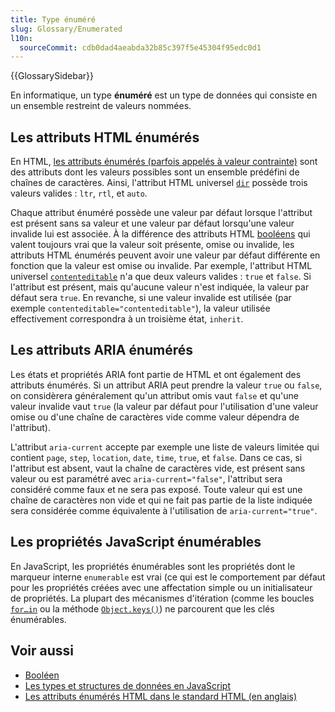 ```yaml
---
title: Type énuméré
slug: Glossary/Enumerated
l10n:
  sourceCommit: cdb0dad4aeabda32b85c397f5e45304f95edc0d1
---
```


{{GlossarySidebar}}

En informatique, un type **énuméré** est un type de données qui consiste en un ensemble restreint de valeurs nommées.

## Les attributs HTML énumérés

En HTML, [les attributs énumérés (parfois appelés à valeur contrainte)](https://html.spec.whatwg.org/multipage/common-microsyntaxes.html#enumerated-attribute) sont des attributs dont les valeurs possibles sont un ensemble prédéfini de chaînes de caractères. Ainsi, l'attribut HTML universel [`dir`](/fr/docs/Web/HTML/Global_attributes/dir) possède trois valeurs valides&nbsp;: `ltr`, `rtl`, et `auto`.

Chaque attribut énuméré possède une valeur par défaut lorsque l'attribut est présent sans sa valeur et une valeur par défaut lorsqu'une valeur invalide lui est associée. À la différence des attributs HTML [booléens](/fr/docs/Glossary/Boolean) qui valent toujours vrai que la valeur soit présente, omise ou invalide, les attributs HTML énumérés peuvent avoir une valeur par défaut différente en fonction que la valeur est omise ou invalide. Par exemple, l'attribut HTML universel [`contenteditable`](/fr/docs/Web/HTML/Global_attributes/contenteditable) n'a que deux valeurs valides&nbsp;: `true` et `false`. Si l'attribut est présent, mais qu'aucune valeur n'est indiquée, la valeur par défaut sera `true`. En revanche, si une valeur invalide est utilisée (par exemple `contenteditable="contenteditable"`), la valeur utilisée effectivement correspondra à un troisième état, `inherit`.

## Les attributs ARIA énumérés

Les états et propriétés ARIA font partie de HTML et ont également des attributs énumérés. Si un attribut ARIA peut prendre la valeur `true` ou `false`, on considèrera généralement qu'un attribut omis vaut `false` et qu'une valeur invalide vaut `true` (la valeur par défaut pour l'utilisation d'une valeur omise ou d'une chaîne de caractères vide comme valeur dépendra de l'attribut).

L'attribut `aria-current` accepte par exemple une liste de valeurs limitée qui contient `page`, `step`, `location`, `date`, `time`, `true`, et `false`. Dans ce cas, si l'attribut est absent, vaut la chaîne de caractères vide, est présent sans valeur ou est paramétré avec `aria-current="false"`, l'attribut sera considéré comme faux et ne sera pas exposé. Toute valeur qui est une chaîne de caractères non vide et qui ne fait pas partie de la liste indiquée sera considérée comme équivalente à l'utilisation de `aria-current="true"`.

## Les propriétés JavaScript énumérables

En JavaScript, les propriétés énumérables sont les propriétés dont le marqueur interne `enumerable` est vrai (ce qui est le comportement par défaut pour les propriétés créées avec une affectation simple ou un initialisateur de propriétés. La plupart des mécanismes d'itération (comme les boucles [`for…in`](/fr/docs/Web/JavaScript/Reference/Statements/for...in) ou la méthode [`Object.keys()`](/fr/docs/Web/JavaScript/Reference/Global_Objects/Object/keys)) ne parcourent que les clés énumérables.

## Voir aussi

- [Booléen](/fr/docs/Glossary/Boolean)
- [Les types et structures de données en JavaScript](/fr/docs/Web/JavaScript/Data_structures)
- [Les attributs énumérés HTML dans le standard HTML (en anglais)](https://html.spec.whatwg.org/multipage/common-microsyntaxes.html#enumerated-attribute)
